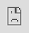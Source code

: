 ```yaml
---
new: false
updated: false
layout: templates/new/help/post-new.html
title: Why Helperbird (and Other Extensions) Don't Work on Certain Pages
description:
  Learn why Helperbird and other browser extensions can't work on certain pages, like Chrome's
  internal settings or Firefox's about pages. Understand the reasons behind these restrictions and
  see examples of the specific pages affected.
keywords:
  Dyslexia software, Reading Mode for Google Chrome, Voice typing for chrome, Text to speech for
  chrome, text reader, Immersive Reader, dyslexia fonts, accessibility software, dyslexia software,
  Helperbird for Edge, Helperbird for Firefox, Helperbird for Chrome, Opendyslexic for Chrome,
  OpenDyslexic
url: help/why-helperbird-and-other-extensions-dont-work-on-certain-pages/
permalink: help/why-helperbird-and-other-extensions-dont-work-on-certain-pages/
name: Robert James
headerTags:
  [
    { tag: 'its-a-browser-security-feature', title: "It's a Browser Security Feature" },
    { tag: 'which-pages-are-affected', title: 'Which Pages Are Affected' },
    { tag: 'how-to-use-helperbird', title: 'How to Use Helperbird' }
  ]
tags:
  - trouble
  - helpguides
  - troubleHelpGuides
img: assets/images2/uploads/add-a-heading.png
date: 2023-09-10
youtubeId: vwT8SAJfU3E
cardTitle: Why Helperbird Doesn't Work on Certain Pages
featureDescription:
  Learn why Helperbird and other browser extensions can't work on certain pages, like Chrome's
  internal settings or Firefox's about pages. Understand the reasons behind these restrictions and
  see examples of the specific pages affected.
footer: true
header: true
---
```


Noticed Helperbird doesn't work on pages like chrome://extensions/? That's normal. All extensions are blocked from these pages by your browser for security reasons.

---

## Step 1: It's a Browser Security Feature

Your browser blocks all extensions from running on its internal settings pages. This protects your browser from security risks and keeps it stable. It's not a Helperbird bug—it's how all browsers work.


---

## Step 2: Which Pages Are Affected

Any page starting with **chrome://**, **edge://**, **about:**, or similar won't work with extensions. Common examples include chrome://extensions/, chrome://settings/, about:addons, and edge://extensions/. These are your browser's internal pages.


---

## Step 3: How to Use Helperbird

Just go to any regular website and Helperbird will work normally. Only internal browser pages are restricted. If Helperbird isn't working on a normal website, contact our support team.

![Helperbird working on regular websites](helperbird-working-normal.png)

**Tip:** Quick way to tell if a page is internal—check if the URL starts with chrome://, edge://, or about:. If it does, extensions won't work there!

---

## Video Tutorial

{% if youtubeId %}
<div class="aspect-w-16 aspect-h-9 mt-12 mb-12">
<iframe
  style="position: absolute; top: 0; left: 0; width: 100%; height: 100%"
  src="https://www.youtube-nocookie.com/embed/{{youtubeId}}"
  title="YouTube video player"
  frameborder="0"
  allow="accelerometer; autoplay; clipboard-write; encrypted-media; gyroscope; picture-in-picture; web-share"
  allowfullscreen
></iframe>
</div>
{% else %}
Coming soon
{% endif %}

---

## Need Additional Help?

If Helperbird isn't working on regular websites, reach out to our [Helperbird support team](https://www.helperbird.com/support) and we'll help!